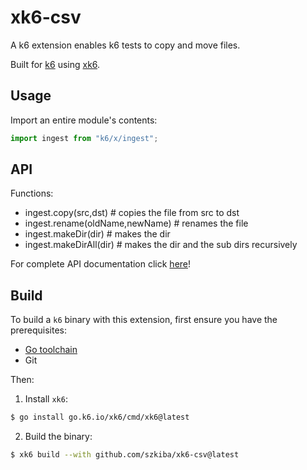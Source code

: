 # xk6-csv

A k6 extension enables k6 tests to copy and move files.

Built for [k6](https://go.k6.io/k6) using [xk6](https://github.com/grafana/xk6).

## Usage

Import an entire module's contents:
```JavaScript
import ingest from "k6/x/ingest";
```

## API

Functions:
- ingest.copy(src,dst) # copies the file from src to dst
- ingest.rename(oldName,newName) # renames the file
- ingest.makeDir(dir) # makes the dir
- ingest.makeDirAll(dir) # makes the dir and the sub dirs recursively

For complete API documentation click [here](docs/README.md)!

## Build

To build a `k6` binary with this extension, first ensure you have the prerequisites:

- [Go toolchain](https://go101.org/article/go-toolchain.html)
- Git

Then:

1. Install `xk6`:
  ```bash
  $ go install go.k6.io/xk6/cmd/xk6@latest
  ```

2. Build the binary:
  ```bash
  $ xk6 build --with github.com/szkiba/xk6-csv@latest
  ```